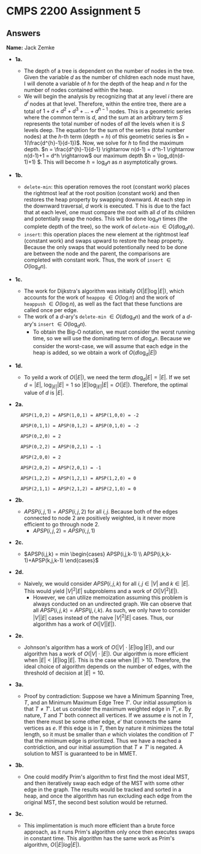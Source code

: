 # CMPS 2200 Assignment 5
## Answers

**Name:** Jack Zemke






- **1a.**
    - The depth of a tree is dependent on the number of nodes in the tree. Given the variable $d$ as the number of children each node must have, I will denote a variable of $h$ for the depth of the heap and $n$ for the number of nodes contained within the heap. 
    - We will begin the analysis by recognizing that at any level $i$ there are $d^i$ nodes at that level. Therefore, within the entire tree, there are a total of $1+d+d^2+d^3+...+d^{h-1}$ nodes. This is a geometric series where the common term is $d$, and the sum at an arbitrary term $S$ represents the total number of nodes of *all* the levels when it is $S$ levels deep. The equation for the sum of the series (total number nodes) at the $h$-th term (depth = $h$) of this geometric series is $n = 1(\frac{d^{h}-1}{d-1})$. Now, we solve for $h$ to find the maximum depth. $n = \frac{d^{h}-1}{d-1} \rightarrow n(d-1) = d^h-1 \rightarrow n(d-1)+1 = d^h \rightarrow$ our maximum depth $h = \log_d(n(d-1)+1) $. This will become $h = \log_dn$ as $n$ asymptotically grows. 


- **1b.**

    - `delete-min`: this operation removes the root (constant work) places the rightmost 
    leaf at the root position (constant work) and then restores the heap property by 
    swapping downward. At each step in the downward traversal, $d$ work is executed. T
    his is due to the fact that at each level, one must compare the root with all $d$ 
    of its children and potentially swap the nodes. This will be done $\log_d n$ times 
    (the complete depth of the tree), so the work of `delete-min` $\in O(d \log_d n)$.
    - `insert`: this operation places the new element at the rightmost leaf (constant work) 
    and swaps upward to restore the heap property. Because the only swaps that would 
    potentionally need to be done are between the node and the parent, the comparisons
    are completed with constant work. Thus, the work of `insert` $\in O(\log_d n)$.


- **1c.**

    - The work for Dijkstra's algorithm was initially $O(|E| \log |E|)$, which accounts for the work of `heappop` $\in O(\log n)$ and the work of `heappush` $\in O(\log n)$, as well as the fact that these functions are called once per edge. 
    - The work of a $d$-ary's `delete-min` $\in O(d \log_d n)$ and the work of a $d$-ary's `insert` $\in O(\log_d n)$. 
        - To obtain the Big-O notation, we must consider the worst running time, so we will use the dominating term of $d\log_dn$. Because we consider the worst-case, we will assume that each edge in the heap is added, so we obtain a work of $O(d \log_d |E|)$
    

- **1d.**

    - To yeild a work of $O(|E|)$, we need the term $d \log_d |E| = |E|$. If we set $d = |E|$, $\log_{|E|}|E| = 1$ so $|E|\log_{|E|}|E| = O(|E|)$. Therefore, the optimal value of $d$ is $|E|$.

- **2a.**

        APSP(1,0,2) = APSP(1,0,1) = APSP(1,0,0) = -2

        APSP(0,1,1) = APSP(0,1,2) = APSP(0,1,0) = -2

        APSP(0,2,0) = 2

        APSP(0,2,2) = APSP(0,2,1) = -1

        APSP(2,0,0) = 2

        APSP(2,0,2) = APSP(2,0,1) = -1

        APSP(1,2,2) = APSP(1,2,1) = APSP(1,2,0) = 0

        APSP(2,1,1) = APSP(2,1,2) = APSP(2,1,0) = 0


- **2b.**
    - $APSP(i, j, 1) = APSP(i, j, 2)$ for all $i,j$. Because both of the edges connected to node $2$ are positively weighted, is it never more efficient to go through node $2$. 
        - $APSP(i, j, 2) = APSP(i, j, 1)$

- **2c.**
    - $APSP(i,j,k) = min \begin{cases} APSP(i,j,k-1) \\ APSP(i,k,k-1)+APSP(k,j,k-1) \end{cases}$

- **2d.**
    - Naively, we would consider $APSP(i,j,k)$ for all $i,j \in |V|$ and $k \in |E|$. This would yield $|V|^2|E|$ subproblems and a work of $O(|V|^2|E|).$
        - However, we can utilize memoization assuming this problem is always conducted on an undirected graph. We can observe that all $APSP(i,j,k) = APSP(j,i,k)$. As such, we only have to consider $|V||E|$ cases instead of the naive $|V|^2|E|$ cases. Thus, our algorithm has a work of $O(|V||E|)$.

- **2e.**
    - Johnson's algorithm has a work of $O(|V| \cdot |E| \log |E|)$, and our algorithm has a work of $O(|V| \cdot |E|)$. Our algorithm is more efficient when $|E| \lt |E| \log |E|$. This is the case when $|E| \gt 10$. Therefore, the ideal choice of algorithm depends on the number of edges, with the threshold of decision at $|E| = 10$. 



- **3a.**
    - Proof by contradiction: Suppose we have a Minimum Spanning Tree, $T$, and an Minimum Maximum Edge Tree $T'$. Our initial assumption is that $T \neq T'$. Let us consider the maximum weighted edge in $T',e$. By nature, $T \text{ and } T'$ both connect all vertices. If we assume $e$ is not in $T$, then there must be some other edge, $e'$ that connects the same vertices as $e$. If this edge is in $T$, then by nature it minimizes the total length, so it must be smaller than $e$ which violates the condition of $T'$ that the minimum edge is prioritized. Thus we have a reached a contridiction, and our initial assumption that $T \neq T'$ is negated. A solution to MST is guaranteed to be in MMET.
- **3b.**
    - One could modify Prim's algorithm to first find the most ideal MST, and then iteratively swap each edge of the MST with some other edge in the graph. The results would be tracked and sorted in a heap, and once the algorithm has run excluding each edge from the original MST, the second best solution would be returned. 


- **3c.**
    - This implimentation is much more efficient than a brute force approach, as it runs Prim's algorithm only once then executes swaps in constant time. This algorithm has the same work as Prim's algorithm, $O(|E| log |E|)$.
